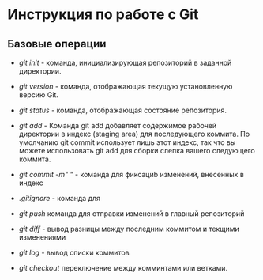  # Инструкция по работе с Git
 ## Базовые операции

 * *git init* - команда, инициализирующая репозиторий в заданной директории.

 * *git version* - команда, отображающая текущую установленную версию Git.

 * *git status* -  команда, отображающая состояние репозитория.  

 * *git add* - Команда git add добавляет содержимое рабочей директории в индекс (staging area) для последующего коммита. По умолчанию git commit использует лишь этот индекс, так что вы можете использовать git add для сборки слепка вашего следующего коммита.

  * *git commit -m" "* - команда для  фиксациb изменений, внесенных в индекс

   * *.gitignore* - команда для  

   * *git push* команда для отправки изменений в главный репозиторий

   * *git diff* - вывод разницы между последним коммитом и текщими изменениями

   * *git log* - вывод списки коммитов 

   * *git checkout* переключение между комминтами или ветками.